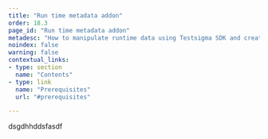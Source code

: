 ```yaml
---
title: "Run time metadata addon"
order: 18.3
page_id: "Run time metadata addon"
metadesc: "How to manipulate runtime data using Testsigma SDK and create a runtime property for an add-on."
noindex: false
warning: false
contextual_links:
- type: section
  name: "Contents"
- type: link
  name: "Prerequisites"
  url: "#prerequisites"

---
```

dsgdhhddsfasdf
